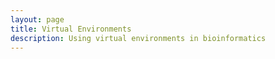 ```yaml
---
layout: page
title: Virtual Environments
description: Using virtual environments in bioinformatics 
---
```

